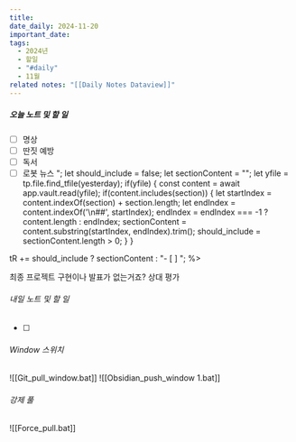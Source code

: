 ```yaml
---
title: 
date_daily: 2024-11-20
important_date: 
tags:
  - 2024년
  - 할일
  - "#daily"
  - 11월
related notes: "[[Daily Notes Dataview]]"
---
```

##### 오늘 노트 및 할 일 
- [ ] 명상
- [ ] 딴짓 예방
- [ ] 독서
- [ ] 로봇 뉴스
"; 
let should_include = false; 
let sectionContent = ""; 
let yfile = tp.file.find_tfile(yesterday); 
if(yfile) { 
	const content = await app.vault.read(yfile); 
	if(content.includes(section)) { 
		let startIndex = content.indexOf(section) + section.length; 
		let endIndex = content.indexOf('\n##', startIndex); 
		endIndex = endIndex === -1 ? content.length : endIndex; 
		sectionContent = content.substring(startIndex, endIndex).trim(); should_include = sectionContent.length > 0; 
	}
} 

tR += should_include ? sectionContent : "- [ ]   "; %>
  

최종 프로젝트 구현이나 발표가 없는거죠?
상대 평가
  




###### 내일 노트 및 할 일
- [ ]  


######  Window 스위치
![[Git_pull_window.bat]]
![[Obsidian_push_window 1.bat]]



###### 강제 풀
![[Force_pull.bat]]